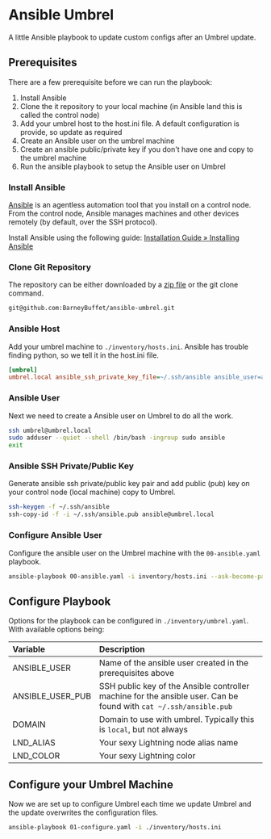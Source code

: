 # Ansible Umbrel

A little Ansible playbook to update custom configs after an Umbrel update.

## Prerequisites

There are a few prerequisite before we can run the playbook:

1. Install Ansible
2. Clone the it repository to your local machine (in Ansible land this is called the control node)
3. Add your umbrel host to the host.ini file. A default configuration is provide, so update as required
4. Create an Ansible user on the umbrel machine
5. Create an ansible public/private key if you don't have one and copy to the umbrel machine
6. Run the ansible playbook to setup the Ansible user on Umbrel

### Install Ansible

[Ansible](https://www.ansible.com/) is an agentless automation tool that you install on a control node. From the control node, Ansible manages machines and other devices remotely (by default, over the SSH protocol).

Install Ansible using the following guide: [Installation Guide » Installing Ansible](https://docs.ansible.com/ansible/latest/installation_guide/intro_installation.html)

### Clone Git Repository

The repository can be either downloaded by a [zip file]() or the git clone command.

```bash
git@github.com:BarneyBuffet/ansible-umbrel.git
```

### Ansible Host

Add your umbrel machine to `./inventory/hosts.ini`. Ansible has trouble finding python, so we tell it in the host.ini file.

```ini
[umbrel]
umbrel.local ansible_ssh_private_key_file=~/.ssh/ansible ansible_user=ansible ansible_python_interpreter=/usr/bin/python3.7
```

### Ansible User

Next we need to create a Ansible user on Umbrel to do all the work.

``` bash
ssh umbrel@umbrel.local
sudo adduser --quiet --shell /bin/bash -ingroup sudo ansible
exit
```

### Ansible SSH Private/Public Key

Generate ansible ssh private/public key pair and add public (pub) key on your control node (local machine) copy to Umbrel.

```bash
ssh-keygen -f ~/.ssh/ansible  
ssh-copy-id -f -i ~/.ssh/ansible.pub ansible@umbrel.local
```

### Configure Ansible User

Configure the ansible user on the Umbrel machine with the `00-ansible.yaml` playbook.

```bash
ansible-playbook 00-ansible.yaml -i inventory/hosts.ini --ask-become-pass
```

## Configure Playbook

Options for the playbook can be configured in `./inventory/umbrel.yaml`. With available options being:

| Variable          | Description |
|:------------------|:-----|
| ANSIBLE_USER      | Name of the ansible user created in the prerequisites above |
| ANSIBLE_USER_PUB  | SSH public key of the Ansible controller machine for the ansible user. Can be found with `cat ~/.ssh/ansible.pub` |
| DOMAIN            | Domain to use with umbrel. Typically this is `local`, but not always |
| LND_ALIAS         | Your sexy Lightning node alias name |
| LND_COLOR         | Your sexy Lightning color |

## Configure your Umbrel Machine

Now we are set up to configure Umbrel each time we update Umbrel and the update overwrites the configuration files.

```bash
ansible-playbook 01-configure.yaml -i ./inventory/hosts.ini
```
